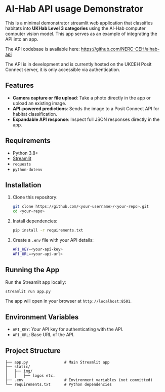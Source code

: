 # AI-Hab API usage Demonstrator

This is a minimal demonstrator streamlit web application that classifies habitats into **UKHab Level 3 categories** using the AI-Hab computer computer vision model. This app serves as an example of integrating the API into an app.

The API codebase is available here: https://github.com/NERC-CEH/aihab-api

The API is in development and is currently hosted on the UKCEH Posit Connect server, it is only accessible via authentication.

## Features

* **Camera capture or file upload**: Take a photo directly in the app or upload an existing image.
* **API-powered predictions**: Sends the image to a Posit Connect API for habitat classification.
* **Expandable API response**: Inspect full JSON responses directly in the app.

## Requirements

* Python 3.8+
* [Streamlit](https://streamlit.io)
* `requests`
* `python-dotenv`

## Installation

1. Clone this repository:

   ```bash
   git clone https://github.com/<your-username>/<your-repo>.git
   cd <your-repo>
   ```

2. Install dependencies:

   ```bash
   pip install -r requirements.txt
   ```

3. Create a `.env` file with your API details:

   ```bash
   API_KEY=<your-api-key>
   API_URL=<your-api-url>
   ```

## Running the App

Run the Streamlit app locally:

```bash
streamlit run app.py
```

The app will open in your browser at `http://localhost:8501`.

## Environment Variables

* `API_KEY`: Your API key for authenticating with the API.
* `API_URL`: Base URL of the API.

## Project Structure

```
├── app.py                # Main Streamlit app
├── static/
│   ├── img/
│   │   ├── logos etc.
├── .env                  # Environment variables (not committed)
└── requirements.txt      # Python dependencies
```
